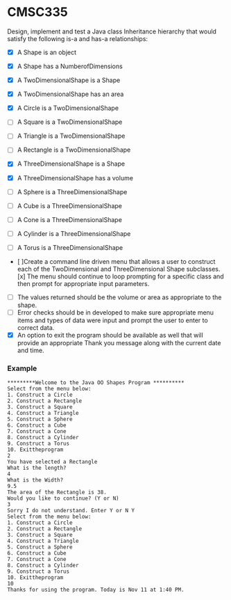 # CMSC335

Design, implement and test a Java class Inheritance hierarchy that would satisfy the following is-a and has-a relationships:

- [x] A Shape is an object
- [x] A Shape has a NumberofDimensions
- [x] A TwoDimensionalShape is a Shape
- [x] A TwoDimensionalShape has an area
- [x] A Circle is a TwoDimensionalShape
- [ ] A Square is a TwoDimensionalShape
- [ ] A Triangle is a TwoDimensionalShape
- [ ] A Rectangle is a TwoDimensionalShape

- [x] A ThreeDimensionalShape is a Shape
- [x] A ThreeDimensionalShape has a volume
- [ ] A Sphere is a ThreeDimensionalShape
- [ ] A Cube is a ThreeDimensionalShape
- [ ] A Cone is a ThreeDimensionalShape
- [ ] A Cylinder is a ThreeDimensionalShape
- [ ] A Torus is a ThreeDimensionalShape

- [ ]Create a command line driven menu that allows a user to construct each of the TwoDimensional and ThreeDimensional Shape subclasses. 
[x] The menu should continue to loop prompting for a specific class and then prompt for appropriate input parameters. 
- [ ] The values returned should be the volume or area as appropriate to the shape. 
- [ ] Error checks should be in developed to make sure appropriate menu items and types of data were input and prompt the user to enter to correct data. 
- [x] An option to exit the program should be available as well that will provide an appropriate Thank you message along with the current date and time.

### Example
```
*********Welcome to the Java OO Shapes Program ********** 
Select from the menu below:
1. Construct a Circle
2. Construct a Rectangle
3. Construct a Square
4. Construct a Triangle
5. Construct a Sphere
6. Construct a Cube
7. Construct a Cone
8. Construct a Cylinder
9. Construct a Torus
10. Exittheprogram
2
You have selected a Rectangle
What is the length?
4
What is the Width?
9.5
The area of the Rectangle is 38.
Would you like to continue? (Y or N)
3
Sorry I do not understand. Enter Y or N Y
Select from the menu below:
1. Construct a Circle
2. Construct a Rectangle
3. Construct a Square
4. Construct a Triangle
5. Construct a Sphere
6. Construct a Cube
7. Construct a Cone
8. Construct a Cylinder
9. Construct a Torus
10. Exittheprogram
10
Thanks for using the program. Today is Nov 11 at 1:40 PM.
```